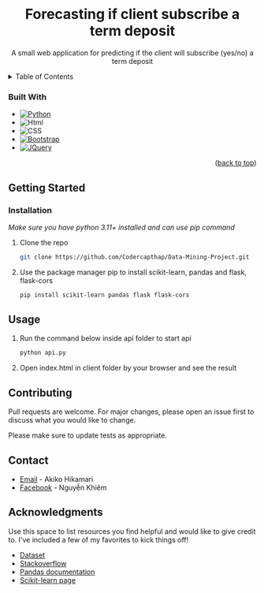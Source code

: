 <!-- PROJECT LOGO -->
<br />
<div align="center">
  <h1 align="center">Forecasting if client subscribe a term deposit </h1>

  <p align="center">
    A small web application for predicting if the client will subscribe (yes/no) a term deposit </p>
</div>



<!-- TABLE OF CONTENTS -->
<details>
  <summary>Table of Contents</summary>

- [Getting Started](#getting-started)
  - [Installation](#installation)
- [Usage](#usage)
- [Contributing](#contributing)
- [Contact](#contact)
- [Acknowledgments](#acknowledgments)
</details>


### Built With
* [![Python][Python.org]][Python-url]
* ![Html][Html]
* ![CSS][CSS]
* [![Bootstrap][Bootstrap.com]][Bootstrap-url]
* [![JQuery][JQuery.com]][JQuery-url]

<p align="right">(<a href="#readme-top">back to top</a>)</p>



<!-- GETTING STARTED -->
## Getting Started
### Installation
<i>Make sure you have python 3.11+ installed and can use pip command</i>

1. Clone the repo
   ```sh
   git clone https://github.com/Codercapthap/Data-Mining-Project.git
   ```
2. Use the package manager pip to install scikit-learn, pandas and flask, flask-cors
    ```sh
    pip install scikit-learn pandas flask flask-cors
    ```

<!-- USAGE -->
## Usage

1. Run the command below inside api folder to start api
   ```sh
   python api.py
   ```
2. Open index.html in client folder by your browser and see the result

<!-- CONTRIBUTING -->
## Contributing

Pull requests are welcome. For major changes, please open an issue first to discuss what you would like to change.

Please make sure to update tests as appropriate.

<!-- CONTACT -->
## Contact

* [Email](mailto:kidkaito1412.1@gmail.com) - Akiko Hikamari
* [Facebook](https://www.facebook.com/AkikoHikamari/) - Nguyễn Khiêm

<!-- ACKNOWLEDGMENTS -->
## Acknowledgments

Use this space to list resources you find helpful and would like to give credit to. I've included a few of my favorites to kick things off!

* [Dataset](https://archive.ics.uci.edu/ml/datasets/Bank+Marketing)
* [Stackoverflow](https://stackoverflow.com/)
* [Pandas documentation](https://pandas.pydata.org/docs/reference/index.html)
* [Scikit-learn page](https://scikit-learn.org/)


<!-- MARKDOWN LINKS & IMAGES -->
[Bootstrap.com]: https://img.shields.io/badge/Bootstrap-563D7C?style=for-the-badge&logo=bootstrap&logoColor=white
[Bootstrap-url]: https://getbootstrap.com
[JQuery.com]: https://img.shields.io/badge/jQuery-0769AD?style=for-the-badge&logo=jquery&logoColor=white
[JQuery-url]: https://jquery.com 
[Python.org]: https://img.shields.io/badge/python-3670A0?style=for-the-badge&logo=python&logoColor=ffdd54
[Python-url]: https://python.org
[Html]: https://img.shields.io/badge/HTML-239120?style=for-the-badge&logo=html5&logoColor=white
[CSS]: https://img.shields.io/badge/CSS-239120?&style=for-the-badge&logo=css3&logoColor=white
